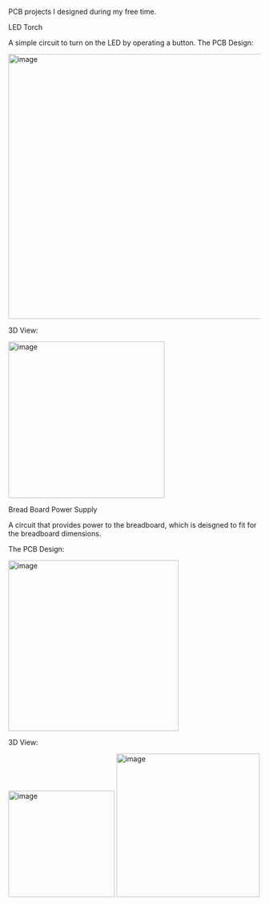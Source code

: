 PCB projects I designed during my free time.

LED Torch

A simple circuit to turn on the LED by operating a button. 
The PCB Design: 

<img width="528" alt="image" src="https://github.com/user-attachments/assets/0d7b74d4-a801-405a-8ddc-22cbae7583c8">

3D View:

<img width="312" alt="image" src="https://github.com/user-attachments/assets/9869e9f9-7d1f-4de4-922e-fdf320d11269">


Bread Board Power Supply

A circuit that provides power to the breadboard, which is deisgned to fit for the breadboard dimensions. 

The PCB Design:

<img width="340" alt="image" src="https://github.com/user-attachments/assets/cb863c87-7a0f-43b1-b9f6-686007d4c0fc">

3D View:

<img width="212" alt="image" src="https://github.com/user-attachments/assets/6a834186-dceb-465f-a597-0d1336044be7">
<img width="286" alt="image" src="https://github.com/user-attachments/assets/abdb6434-d149-411f-beb4-4f85e18d7d17">







